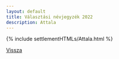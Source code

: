 ```yaml
---
layout: default
title: Választási névjegyzék 2022
description: Attala
---
```


{% include settlementHTMLs/Attala.html %}

[Vissza](./)